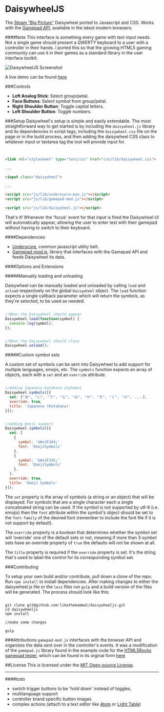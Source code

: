 DaisywheelJS
============

The [Steam "Big Picture"](http://store.steampowered.com/bigpicture/) Daisywheel ported to Javascript and CSS. Works with the [Gamepad API](http://www.w3.org/TR/gamepad/), available in the latest modern browsers.

####Note
This interface is something every game with text input needs. Not a single game should present a *QWERTY* keyboard to a user with a controller in their hands. I ported this so that the growing HTML5 gaming community can use it in their games as a standard library in the user interface toolkit.

![DaisywheelJS Screenshot](http://imgur.com/087i4Rp.png)

A live demo can be found [here](http://daisywheeljs.org)

###Controls
 + **Left Analog Stick**: Select group/petal.
 + **Face Buttons**: Select symbol from group/petal.
 + **Right Shoulder Button**: Toggle capital letters.
 + **Left Shoulder Button**: Toggle numbers.
 
###Setup
Daisywheel's setup is simple and easily extendable. The most straightforward way to get started is by including the `daisywheel.js` library and its dependencies in script tags, including the `daisywheel.css` file on the page or in the build process, and then adding the daisywheel CSS class to whatever input or textarea tag the tool will provide input for.

```html


<link rel="stylesheet" type="text/css" href="css/lib/daisywheel.css">

...

<input class="daisywheel">

...

<script src="js/lib/underscore-min.js"></script>
<script src="js/lib/gamepad-mod.js"></script>

<script src="js/lib/daisywheel.js"></script>

```

That's it! Whenever the 'focus' event for that input is fired the Daisywheel UI will automatically appear, allowing the user to enter text with their gamepad without having to switch to their keyboard.

####Dependencies

 + [Underscore](http://underscorejs.org/underscore-min.js), common javascript utility belt.
 + [Gamepad-mod.js](https://raw.githubusercontent.com/likethemammal/daisywheeljs/master/gamepad-mod.js), library that interfaces with the Gamepad API and feeds Daisywheel its data.

####Options and Extensions

#####Manually loading and unloading

Daisywheel can be manually loaded and unloaded by calling `load` and `unload` respectively on the global `Daisywheel` object. The `load` function expects a single callback parameter which will return the symbols, as they're selected, to be used as needed.

```js

//When the Daisywheel should appear
Daisywheel.load(function(symbol) {
  console.log(symbol);
});


//When the Daisywheel should close
Daisywheel.unload();

```

#####Custom symbol sets

A custom set of symbols can be sent into Daisywheel to add support for multiple languages, emojis, etc. The `symbols` function expects an array of objects, each with a `set` and an `override` attribute.

```js

//Adding Japanese Katakana alphabet
Daisywheel.symbols([{
  set: ["あ", "い", "う", "え", "お", "か", "き", "く", "け", ....],
  override: true,
  title: 'Japanese (Katakana)'
}]);


//Adding Emoji support
Daisywheel.symbols([{
  set: [
    {
      symbol: '&#x1F344;'
      font: 'EmojiSymbols'
    },
    {
      symbol: '&#x1F31E;'
      font: 'EmojiSymbols'
    },
  ],
  override: true,
  title: 'Emoji Symbols'
}]);

```

The `set` property is the array of symbols (a string or an object) that will be displayed. For symbols that are a single character each a single concatinated string can be used. If the symbol is not supported by utf-8 (i.e. emojis) then the `font` attribute within the symbol's object should be set to the `font-family` of the desired font (remember to include the font file if it is not support by default).

The `override` property is a boolean that determines whether the symbol set will 'override' one of the default sets or not, meaning if more than 3 symbol sets have an override property of `true` the defaults will not be shown at all.

The `title` property is required if the `override` property is set. It's the string that's used to label the control for its corresponding symbol set.

###Contributing

To setup your own build and/or contribute, pull down a clone of the repo. Run `npm install` to install dependencies. After making changes to either the daisywheel.js file or the `less` files run `gulp` and a build version of the files will be generated. The process should look like this:

```

git clone git@github.com:likethemammal/daisywheeljs.git
cd daisywheeljs
npm install

//make some changes

gulp

```

###Attributions
`gamepad-mod.js` interfaces with the browser API and organizes the data sent over in the controller's events. It was a modification of the `gamepad.js` library found in the example code for the [HTML5Rocks gamepad tester](http://www.html5rocks.com/en/tutorials/doodles/gamepad/), which can be found in its orginal form [here](https://github.com/html5rocks/www.html5rocks.com/blob/master/content/tutorials/doodles/gamepad/static/gamepad-tester/gamepad.js)

##License
This is licensed under the [MIT Open-source License](https://github.com/likethemammal/daisywheeljs/blob/master/LICENSE.txt).

---------------------

####todo
 + switch trigger buttons to be 'hold down' instead of toggles.
 + multilanguage support
 + controller brand specific button images
 + complex actions (attach to a text editor like [Atom](https://atom.io/) or [Light Table](http://www.lighttable.com/))